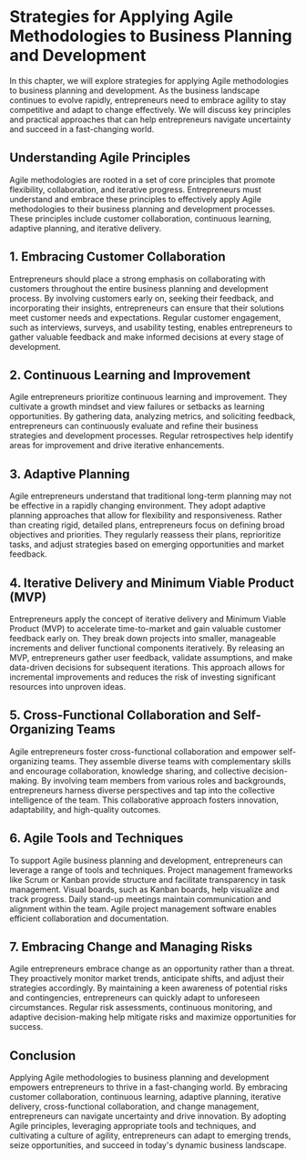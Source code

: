 Strategies for Applying Agile Methodologies to Business Planning and Development
=========================================================================================

In this chapter, we will explore strategies for applying Agile methodologies to business planning and development. As the business landscape continues to evolve rapidly, entrepreneurs need to embrace agility to stay competitive and adapt to change effectively. We will discuss key principles and practical approaches that can help entrepreneurs navigate uncertainty and succeed in a fast-changing world.

Understanding Agile Principles
------------------------------

Agile methodologies are rooted in a set of core principles that promote flexibility, collaboration, and iterative progress. Entrepreneurs must understand and embrace these principles to effectively apply Agile methodologies to their business planning and development processes. These principles include customer collaboration, continuous learning, adaptive planning, and iterative delivery.

1\. Embracing Customer Collaboration
-----------------------------------

Entrepreneurs should place a strong emphasis on collaborating with customers throughout the entire business planning and development process. By involving customers early on, seeking their feedback, and incorporating their insights, entrepreneurs can ensure that their solutions meet customer needs and expectations. Regular customer engagement, such as interviews, surveys, and usability testing, enables entrepreneurs to gather valuable feedback and make informed decisions at every stage of development.

2\. Continuous Learning and Improvement
--------------------------------------

Agile entrepreneurs prioritize continuous learning and improvement. They cultivate a growth mindset and view failures or setbacks as learning opportunities. By gathering data, analyzing metrics, and soliciting feedback, entrepreneurs can continuously evaluate and refine their business strategies and development processes. Regular retrospectives help identify areas for improvement and drive iterative enhancements.

3\. Adaptive Planning
--------------------

Agile entrepreneurs understand that traditional long-term planning may not be effective in a rapidly changing environment. They adopt adaptive planning approaches that allow for flexibility and responsiveness. Rather than creating rigid, detailed plans, entrepreneurs focus on defining broad objectives and priorities. They regularly reassess their plans, reprioritize tasks, and adjust strategies based on emerging opportunities and market feedback.

4\. Iterative Delivery and Minimum Viable Product (MVP)
------------------------------------------------------

Entrepreneurs apply the concept of iterative delivery and Minimum Viable Product (MVP) to accelerate time-to-market and gain valuable customer feedback early on. They break down projects into smaller, manageable increments and deliver functional components iteratively. By releasing an MVP, entrepreneurs gather user feedback, validate assumptions, and make data-driven decisions for subsequent iterations. This approach allows for incremental improvements and reduces the risk of investing significant resources into unproven ideas.

5\. Cross-Functional Collaboration and Self-Organizing Teams
-----------------------------------------------------------

Agile entrepreneurs foster cross-functional collaboration and empower self-organizing teams. They assemble diverse teams with complementary skills and encourage collaboration, knowledge sharing, and collective decision-making. By involving team members from various roles and backgrounds, entrepreneurs harness diverse perspectives and tap into the collective intelligence of the team. This collaborative approach fosters innovation, adaptability, and high-quality outcomes.

6\. Agile Tools and Techniques
-----------------------------

To support Agile business planning and development, entrepreneurs can leverage a range of tools and techniques. Project management frameworks like Scrum or Kanban provide structure and facilitate transparency in task management. Visual boards, such as Kanban boards, help visualize and track progress. Daily stand-up meetings maintain communication and alignment within the team. Agile project management software enables efficient collaboration and documentation.

7\. Embracing Change and Managing Risks
--------------------------------------

Agile entrepreneurs embrace change as an opportunity rather than a threat. They proactively monitor market trends, anticipate shifts, and adjust their strategies accordingly. By maintaining a keen awareness of potential risks and contingencies, entrepreneurs can quickly adapt to unforeseen circumstances. Regular risk assessments, continuous monitoring, and adaptive decision-making help mitigate risks and maximize opportunities for success.

Conclusion
----------

Applying Agile methodologies to business planning and development empowers entrepreneurs to thrive in a fast-changing world. By embracing customer collaboration, continuous learning, adaptive planning, iterative delivery, cross-functional collaboration, and change management, entrepreneurs can navigate uncertainty and drive innovation. By adopting Agile principles, leveraging appropriate tools and techniques, and cultivating a culture of agility, entrepreneurs can adapt to emerging trends, seize opportunities, and succeed in today's dynamic business landscape.
